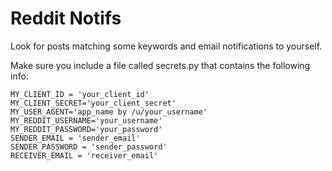 # Reddit Notifs

Look for posts matching some keywords and email notifications to yourself.

Make sure you include a file called secrets.py that contains the following info:

```
MY_CLIENT_ID = 'your_client_id'
MY_CLIENT_SECRET='your_client_secret'
MY_USER_AGENT='app_name by /u/your_username'
MY_REDDIT_USERNAME='your_username'
MY_REDDIT_PASSWORD='your_password'
SENDER_EMAIL = 'sender_email'
SENDER_PASSWORD = 'sender_password'
RECEIVER_EMAIL = 'receiver_email'
```
